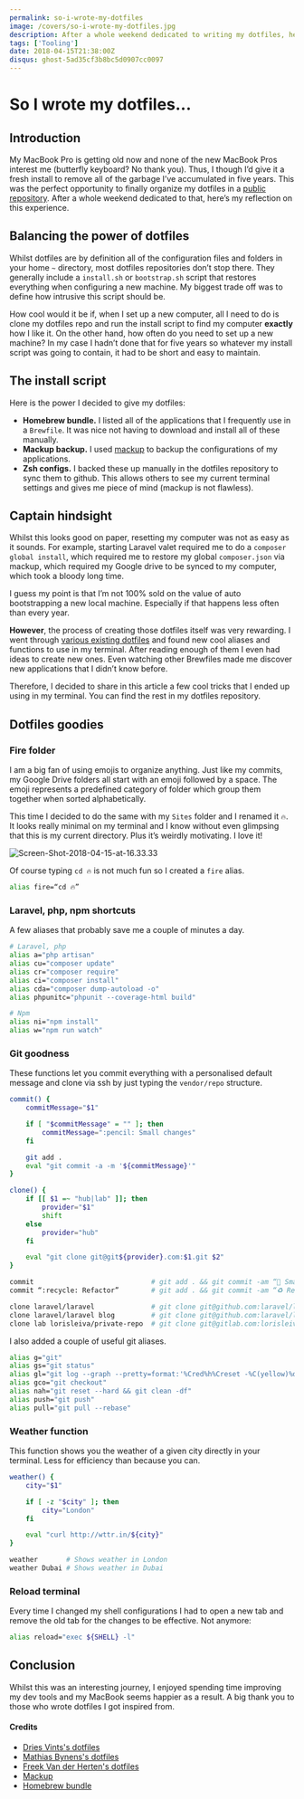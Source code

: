 ```yaml
---
permalink: so-i-wrote-my-dotfiles
image: /covers/so-i-wrote-my-dotfiles.jpg
description: After a whole weekend dedicated to writing my dotfiles, here’s my reflection on this experience.
tags: ['Tooling']
date: 2018-04-15T21:38:00Z
disqus: ghost-5ad35cf3b8bc5d0907cc0097
---
```


# So I wrote my dotfiles...

## Introduction
My MacBook Pro is getting old now and none of the new MacBook Pros interest me (butterfly keyboard? No thank you). Thus, I though I’d give it a fresh install to remove all of the garbage I’ve accumulated in five years. This was the perfect opportunity to finally organize my dotfiles in a [public repository](https://github.com/lorisleiva/dotfiles). After a whole weekend dedicated to that, here’s my reflection on this experience.

## Balancing the power of dotfiles
Whilst dotfiles are by definition all of the configuration files and folders in your home `~` directory, most dotfiles repositories don’t stop there. They generally include a `install.sh` or `bootstrap.sh` script that restores everything when configuring a new machine. My biggest trade off was to define how intrusive this script should be.

How cool would it be if, when I set up a new computer, all I need to do is clone my dotfiles repo and run the install script to find my computer **exactly** how I like it. On the other hand, how often do you need to set up a new machine? In my case I hadn’t done that for five years so whatever my install script was going to contain, it had to be short and easy to maintain.

## The install script
Here is the power I decided to give my dotfiles:
* **Homebrew bundle.** I listed all of the applications that I frequently use in a `Brewfile`. It was nice not having to download and install all of these manually.
* **Mackup backup.** I used [mackup](https://github.com/lra/mackup) to backup the configurations of my applications.
* **Zsh configs.** I backed these up manually in the dotfiles repository to sync them to github. This allows others to see my current terminal settings and gives me piece of mind (mackup is not flawless).

## Captain hindsight
Whilst this looks good on paper, resetting my computer was not as easy as it sounds. For example, starting Laravel valet required me to do a `composer global install`, which required me to restore my global `composer.json` via mackup, which required my Google drive to be synced to my computer, which took a bloody long time.

I guess my point is that I’m not 100% sold on the value of auto bootstrapping a new local machine. Especially if that happens less often than every year.

**However**, the process of creating those dotfiles itself was very rewarding. I went through [various existing dotfiles](#conclusion) and found new cool aliases and functions to use in my terminal. After reading enough of them I even had ideas to create new ones. Even watching other Brewfiles made me discover new applications that I didn’t know before.

Therefore, I decided to share in this article a few cool tricks that I ended up using in my terminal. You can find the rest in my dotfiles repository.

<GithubButton url="https://github.com/lorisleiva/dotfiles" title="Dotfiles on GitHub" />

## Dotfiles goodies
### Fire folder
I am a big fan of using emojis to organize anything. Just like my commits, my Google Drive folders all start with an emoji followed by a space. The emoji represents a predefined category of folder which group them together when sorted alphabetically.

This time I decided to do the same with my `Sites` folder and I renamed it `🔥`. It looks really minimal on my terminal and I know without even glimpsing that this is my current directory. Plus it’s weirdly motivating. I love it!

![Screen-Shot-2018-04-15-at-16.33.33](./screenshot.png#w60)

Of course typing `cd 🔥` is not much fun so I created a `fire` alias.

```bash
alias fire=“cd 🔥”
```

### Laravel, php, npm shortcuts
A few aliases that probably save me a couple of minutes a day.

```bash
# Laravel, php
alias a="php artisan"
alias cu="composer update"
alias cr="composer require"
alias ci="composer install"
alias cda="composer dump-autoload -o"
alias phpunitc="phpunit --coverage-html build"

# Npm
alias ni="npm install"
alias w="npm run watch"
```

### Git goodness
These functions let you commit everything with a personalised default message and clone via ssh by just typing the `vendor/repo` structure.

```bash
commit() {
    commitMessage="$1"

    if [ "$commitMessage" = "" ]; then
        commitMessage=":pencil: Small changes"
    fi

    git add .
    eval "git commit -a -m '${commitMessage}'"
}

clone() {
    if [[ $1 =~ "hub|lab" ]]; then
        provider="$1"
        shift
    else
        provider="hub"
    fi

    eval "git clone git@git${provider}.com:$1.git $2"
}
```

```bash
commit                             # git add . && git commit -am “📝 Small changes”
commit “:recycle: Refactor”        # git add . && git commit -am “♻️ Refactor”

clone laravel/laravel              # git clone git@github.com:laravel/laravel.git
clone laravel/laravel blog         # git clone git@github.com:laravel/laravel.git blog
clone lab lorisleiva/private-repo  # git clone git@gitlab.com:lorisleiva/private-repo.git
```

I also added a couple of useful git aliases.

```bash
alias g="git"
alias gs="git status"
alias gl="git log --graph --pretty=format:'%Cred%h%Creset -%C(yellow)%d%Creset %s %Cgreen(%cr) %C(bold blue)<%an>%Creset' --abbrev-commit"
alias gco="git checkout"
alias nah="git reset --hard && git clean -df"
alias push="git push"
alias pull="git pull --rebase"
```


### Weather function
This function shows you the weather of a given city directly in your terminal. Less for efficiency than because you can.

```bash
weather() {
    city="$1"

    if [ -z "$city" ]; then
        city="London"
    fi

    eval "curl http://wttr.in/${city}"
}
```

```bash
weather       # Shows weather in London
weather Dubai # Shows weather in Dubai
```

### Reload terminal 
Every time I changed my shell configurations I had to open a new tab and remove the old tab for the changes to be effective. Not anymore:

```bash
alias reload="exec ${SHELL} -l"
```

## Conclusion
Whilst this was an interesting journey, I enjoyed spending time improving my dev tools and my MacBook seems happier as a result. A big thank you to those who wrote dotfiles I got inspired from.

#### Credits
* [Dries Vints's dotfiles](https://github.com/driesvints/dotfiles)
* [Mathias Bynens's dotfiles](https://github.com/mathiasbynens/dotfiles)
* [Freek Van der Herten's dotfiles](https://github.com/freekmurze/dotfiles)
* [Mackup](https://github.com/lra/mackup)
* [Homebrew bundle](https://github.com/Homebrew/homebrew-bundle)